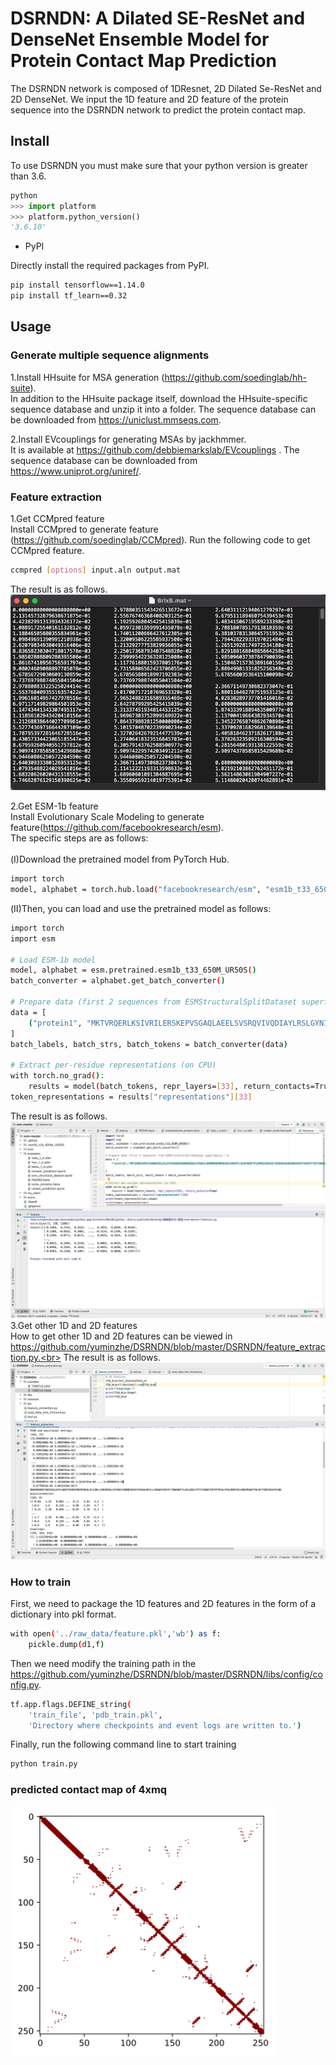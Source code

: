 # DSRNDN: A Dilated SE-ResNet and DenseNet Ensemble Model for Protein Contact Map Prediction
The DSRNDN network is composed of 1DResnet, 2D Dilated Se-ResNet and 2D DenseNet. We input the 1D feature and 2D feature of the protein sequence into the DSRNDN network to predict the protein contact map.

## Install

To use DSRNDN you must make sure that your python version is greater than 3.6.
```python
python
>>> import platform
>>> platform.python_version()
'3.6.10'
```

* PyPI  

Directly install the required packages from PyPI.

```bash
pip install tensorflow==1.14.0
pip install tf_learn==0.32

```

## Usage
### Generate multiple sequence alignments

1.Install HHsuite for MSA generation (https://github.com/soedinglab/hh-suite).</br>
In addition to the HHsuite package itself, download the HHsuite-specific sequence database and unzip it into a folder. The sequence database can be downloaded from https://uniclust.mmseqs.com.

2.Install EVcouplings for generating MSAs by jackhmmer. </br>
It is available at https://github.com/debbiemarkslab/EVcouplings . The sequence database can be downloaded from https://www.uniprot.org/uniref/.


### Feature extraction

1.Get CCMpred feature</br>
Install CCMpred to generate feature (https://github.com/soedinglab/CCMpred).
Run the following code  to get CCMpred feature.
```bash
ccmpred [options] input.aln output.mat
```
The result is as follows. <br>
![predicted contact map of 4xmq](https://github.com/yuminzhe/DSRNDN/blob/master/DSRNDN/pic/ccmpred.jpg)<br>

2.Get ESM-1b feature</br>
Install Evolutionary Scale Modeling to generate feature(https://github.com/facebookresearch/esm). <br>
The specific steps are as follows:<br>
</br>
(Ⅰ)Download the pretrained model from PyTorch Hub.
```bash
import torch
model, alphabet = torch.hub.load("facebookresearch/esm", "esm1b_t33_650M_UR50S")
```
(Ⅱ)Then, you can load and use the pretrained model as follows:
```bash
import torch
import esm

# Load ESM-1b model
model, alphabet = esm.pretrained.esm1b_t33_650M_UR50S()
batch_converter = alphabet.get_batch_converter()

# Prepare data (first 2 sequences from ESMStructuralSplitDataset superfamily / 4)
data = [
    ("protein1", "MKTVRQERLKSIVRILERSKEPVSGAQLAEELSVSRQVIVQDIAYLRSLGYNIVATPRGYVLAGG")
]
batch_labels, batch_strs, batch_tokens = batch_converter(data)

# Extract per-residue representations (on CPU)
with torch.no_grad():
    results = model(batch_tokens, repr_layers=[33], return_contacts=True)
token_representations = results["representations"][33]
```
The result is as follows. <br>
![predicted contact map of 4xmq](https://github.com/yuminzhe/DSRNDN/blob/master/DSRNDN/pic/esm1b.jpg)<br>
3.Get other 1D and 2D features</br>
How to get other 1D and 2D features can be viewed in https://github.com/yuminzhe/DSRNDN/blob/master/DSRNDN/feature_extraction.py.<br> 
The result is as follows. <br>
![predicted contact map of 4xmq](https://github.com/yuminzhe/DSRNDN/blob/master/DSRNDN/pic/feature.jpg)<br>

### How to train
First, we need to package the 1D features and 2D features in the form of a dictionary into pkl format.
```bash
with open('../raw_data/feature.pkl','wb') as f:
    pickle.dump(d1,f)
```
Then we need modify the training path in the https://github.com/yuminzhe/DSRNDN/blob/master/DSRNDN/libs/config/config.py.
```bash
tf.app.flags.DEFINE_string(
    'train_file', 'pdb_train.pkl',
    'Directory where checkpoints and event logs are written to.')
```
Finally, run the following command line to start training
```bash
python train.py
```

###  predicted contact map of 4xmq

![predicted contact map of 4xmq](https://github.com/yuminzhe/DSRNDN/blob/master/DSRNDN/pic/4xmq.png)<br>

